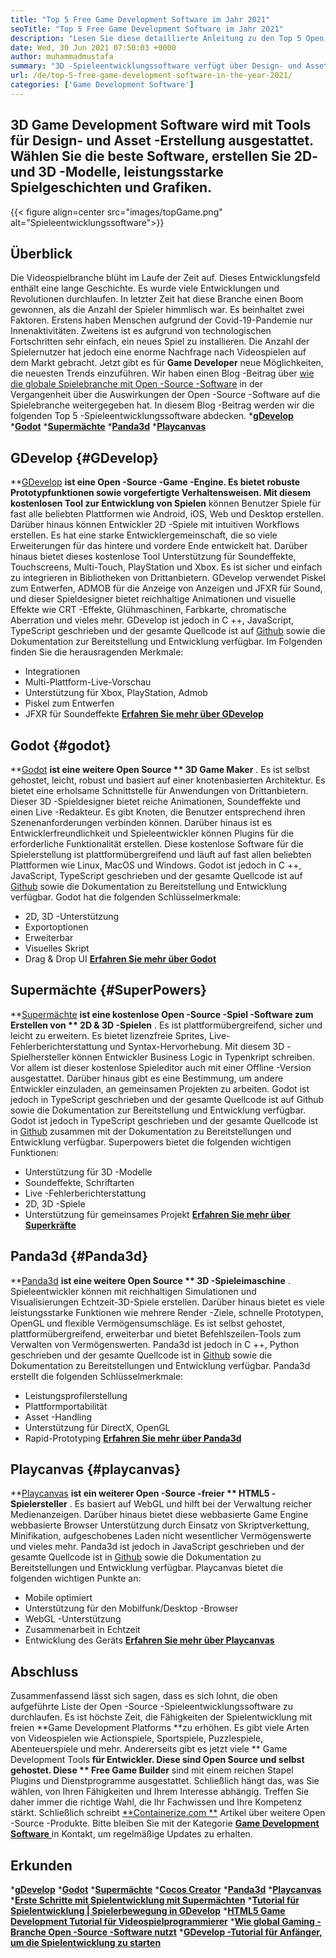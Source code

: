 ```yaml
---
title: "Top 5 Free Game Development Software im Jahr 2021" 
seoTitle: "Top 5 Free Game Development Software im Jahr 2021" 
description: "Lesen Sie diese detaillierte Anleitung zu den Top 5 Open -Source -Spieleentwicklungssoftware. Alle hier aufgeführten Software sind kostenlos, selbst gehostet und erweiterbar" 
date: Wed, 30 Jun 2021 07:50:03 +0000
author: muhammadmustafa
summary: "3D -Spieleentwicklungssoftware verfügt über Design- und Asset -Erstellungstools. Wählen Sie die beste Software, erstellen Sie 2D & amp; 3D -Models, leistungsstarke Spielgeschichten und Bilder." 
url: /de/top-5-free-game-development-software-in-the-year-2021/
categories: ['Game Development Software']
---
```


## 3D Game Development Software wird mit Tools für Design- und Asset -Erstellung ausgestattet. Wählen Sie die beste Software, erstellen Sie 2D- und 3D -Modelle, leistungsstarke Spielgeschichten und Grafiken.

{{< figure align=center src="images/topGame.png" alt="Spieleentwicklungssoftware">}}


## **Überblick**
Die Videospielbranche blüht im Laufe der Zeit auf. Dieses Entwicklungsfeld enthält eine lange Geschichte. Es wurde viele Entwicklungen und Revolutionen durchlaufen. In letzter Zeit hat diese Branche einen Boom gewonnen, als die Anzahl der Spieler himmlisch war. Es beinhaltet zwei Faktoren. Erstens haben Menschen aufgrund der Covid-19-Pandemie nur Innenaktivitäten. Zweitens ist es aufgrund von technologischen Fortschritten sehr einfach, ein neues Spiel zu installieren. Die Anzahl der Spielernutzer hat jedoch eine enorme Nachfrage nach Videospielen auf dem Markt gebracht. Jetzt gibt es für **Game Developer**  neue Möglichkeiten, die neuesten Trends einzuführen. Wir haben einen Blog -Beitrag über [wie die globale Spielebranche mit Open -Source -Software][1] in der Vergangenheit über die Auswirkungen der Open -Source -Software auf die Spielebranche weitergegeben hat. In diesem Blog -Beitrag werden wir die folgenden Top 5 -Spieleentwicklungssoftware abdecken.
  ***[gDevelop][2]** 
  ***[Godot][3]** 
  ***[Supermächte][4]** 
  ***[Panda3d][5]** 
  ***[Playcanvas][6]** 

## GDevelop   {#GDevelop}
**[GDevelop][7]  **ist eine Open -Source -Game -Engine. Es bietet robuste Prototypfunktionen sowie vorgefertigte Verhaltensweisen. Mit diesem kostenlosen Tool zur Entwicklung von Spielen**   können Benutzer Spiele für fast alle beliebten Plattformen wie Android, iOS, Web und Desktop erstellen. Darüber hinaus können Entwickler 2D -Spiele mit intuitiven Workflows erstellen. Es hat eine starke Entwicklergemeinschaft, die so viele Erweiterungen für das hintere und vordere Ende entwickelt hat. Darüber hinaus bietet dieses kostenlose Tool Unterstützung für Soundeffekte, Touchscreens, Multi-Touch, PlayStation und Xbox. Es ist sicher und einfach zu integrieren in Bibliotheken von Drittanbietern. GDevelop verwendet Piskel zum Entwerfen, ADMOB für die Anzeige von Anzeigen und JFXR für Sound, und dieser Spieldesigner bietet reichhaltige Animationen und visuelle Effekte wie CRT -Effekte, Glühmaschinen, Farbkarte, chromatische Aberration und vieles mehr. GDevelop ist jedoch in C ++, JavaScript, TypeScript geschrieben und der gesamte Quellcode ist auf [Github][8] sowie die Dokumentation zur Bereitstellung und Entwicklung verfügbar.
Im Folgenden finden Sie die herausragenden Merkmale:
  * Integrationen
  * Multi-Plattform-Live-Vorschau
  * Unterstützung für Xbox, PlayStation, Admob
  * Piskel zum Entwerfen
  * JFXR für Soundeffekte
**[Erfahren Sie mehr über GDevelop][9]** 

## Godot   {#godot}
**[Godot][10]  **ist eine weitere Open Source **  3D Game Maker** . Es ist selbst gehostet, leicht, robust und basiert auf einer knotenbasierten Architektur. Es bietet eine erholsame Schnittstelle für Anwendungen von Drittanbietern. Dieser 3D -Spieldesigner bietet reiche Animationen, Soundeffekte und einen Live -Redakteur. Es gibt Knoten, die Benutzer entsprechend ihren Szenenanforderungen verbinden können. Darüber hinaus ist es Entwicklerfreundlichkeit und Spieleentwickler können Plugins für die erforderliche Funktionalität erstellen. Diese kostenlose Software für die Spielerstellung ist plattformübergreifend und läuft auf fast allen beliebten Plattformen wie Linux, MacOS und Windows. Godot ist jedoch in C ++, JavaScript, TypeScript geschrieben und der gesamte Quellcode ist auf [Github][11] sowie die Dokumentation zu Bereitstellung und Entwicklung verfügbar.
Godot hat die folgenden Schlüsselmerkmale:
  * 2D, 3D -Unterstützung
  * Exportoptionen
  * Erweiterbar
  * Visuelles Skript
  * Drag & Drop UI
**[Erfahren Sie mehr über Godot][12]** 

## Supermächte   {#SuperPowers}
**[Supermächte][13]  **ist eine kostenlose Open -Source -Spiel -Software zum Erstellen von **  2D & 3D -Spielen** . Es ist plattformübergreifend, sicher und leicht zu erweitern. Es bietet lizenzfreie Sprites, Live-Fehlerberichterstattung und Syntax-Hervorhebung. Mit diesem 3D -Spielhersteller können Entwickler Business Logic in Typenkript schreiben. Vor allem ist dieser kostenlose Spieleditor auch mit einer Offline -Version ausgestattet. Darüber hinaus gibt es eine Bestimmung, um andere Entwickler einzuladen, an gemeinsamen Projekten zu arbeiten. Godot ist jedoch in TypeScript geschrieben und der gesamte Quellcode ist auf Github sowie die Dokumentation zur Bereitstellung und Entwicklung verfügbar. Godot ist jedoch in TypeScript geschrieben und der gesamte Quellcode ist in [Github][14] zusammen mit der Dokumentation zu Bereitstellungen und Entwicklung verfügbar.
Superpowers bietet die folgenden wichtigen Funktionen:
  * Unterstützung für 3D -Modelle
  * Soundeffekte, Schriftarten
  * Live -Fehlerberichterstattung
  * 2D, 3D -Spiele
  * Unterstützung für gemeinsames Projekt
**[Erfahren Sie mehr über Superkräfte][15]** 

## Panda3d   {#Panda3d}
**[Panda3d][16]  **ist eine weitere Open Source **  3D -Spieleimaschine** . Spieleentwickler können mit reichhaltigen Simulationen und Visualisierungen Echtzeit-3D-Spiele erstellen. Darüber hinaus bietet es viele leistungsstarke Funktionen wie mehrere Render -Ziele, schnelle Prototypen, OpenGL und flexible Vermögensumschläge. Es ist selbst gehostet, plattformübergreifend, erweiterbar und bietet Befehlszeilen-Tools zum Verwalten von Vermögenswerten. Panda3d ist jedoch in C ++, Python geschrieben und der gesamte Quellcode ist in [Github][17] sowie die Dokumentation zu Bereitstellungen und Entwicklung verfügbar.
Panda3d erstellt die folgenden Schlüsselmerkmale:
  * Leistungsprofilerstellung
  * Plattformportabilität
  * Asset -Handling
  * Unterstützung für DirectX, OpenGL
  * Rapid-Prototyping
[**Erfahren Sie mehr über Panda3d** ][18]

## Playcanvas   {#playcanvas}
**[Playcanvas][19]  **ist ein weiterer Open -Source -freier **  HTML5 -Spielersteller** . Es basiert auf WebGL und hilft bei der Verwaltung reicher Medienanzeigen. Darüber hinaus bietet diese webbasierte Game Engine webbasierte Browser Unterstützung durch Einsatz von Skriptverkettung, Minifikation, aufgeschobenes Laden nicht wesentlicher Vermögenswerte und vieles mehr. Panda3d ist jedoch in JavaScript geschrieben und der gesamte Quellcode ist in [Github][20] sowie die Dokumentation zu Bereitstellungen und Entwicklung verfügbar.
Playcanvas bietet die folgenden wichtigen Punkte an:
  * Mobile optimiert
  * Unterstützung für den Mobilfunk/Desktop -Browser
  * WebGL -Unterstützung
  * Zusammenarbeit in Echtzeit
  * Entwicklung des Geräts
**[Erfahren Sie mehr über Playcanvas][21]** 

## Abschluss
Zusammenfassend lässt sich sagen, dass es sich lohnt, die oben aufgeführte Liste der Open -Source -Spieleentwicklungssoftware zu durchlaufen. Es ist höchste Zeit, die Fähigkeiten der Spielentwicklung mit freien **Game Development Platforms  **zu erhöhen. Es gibt viele Arten von Videospielen wie Actionspiele, Sportspiele, Puzzlespiele, Abenteuerspiele und mehr. Andererseits gibt es jetzt viele **  Game Development Tools  **für Entwickler. Diese sind Open Source und selbst gehostet. Diese **  Free Game Builder**  sind mit einem reichen Stapel Plugins und Dienstprogramme ausgestattet. Schließlich hängt das, was Sie wählen, von Ihren Fähigkeiten und Ihrem Interesse abhängig. Treffen Sie daher immer die richtige Wahl, die Ihr Fachwissen und Ihre Kompetenz stärkt.
Schließlich schreibt [**Containerize.com **][22] Artikel über weitere Open -Source -Produkte. Bitte bleiben Sie mit der Kategorie [ **Game Development Software**  ][23] in Kontakt, um regelmäßige Updates zu erhalten.

## Erkunden
  ***[gDevelop][7]** 
  ***[Godot][10]** 
  ***[Supermächte][13]** 
  ***[Cocos Creator][24]** 
  ***[Panda3d][16]** 
  ***[Playcanvas][19]** 
  ***[Erste Schritte mit Spielentwicklung mit Supermächten][25]** 
  ***[Tutorial für Spielentwicklung | Spielerbewegung in GDevelop][26]** 
  ***[HTML5 Game Development Tutorial für Videospielprogrammierer][27]** 
  ***[Wie global Gaming -Branche Open -Source -Software nutzt][1]** 
  ***[GDevelop -Tutorial für Anfänger, um die Spielentwicklung zu starten][28]** 

  
[1]: https://blog.containerize.com/game-development-software/how-global-gaming-market-leveraging-open-source-software/
[2]: #GDevelop
[3]: #Godot
[4]: #Superpowers
[5]: #Panda3D
[6]: #PlayCanvas
[7]: https://products.containerize.com/game-development-software/gdevelop/
[8]: https://github.com/4ian/GDevelop
[9]: https://gdevelop-app.com/
[10]: https://products.containerize.com/game-development-software/godot/
[11]: https://github.com/godotengine/godot
[12]: https://godotengine.org/
[13]: https://products.containerize.com/game-development-software/superpowers/
[14]: https://github.com/superpowers/superpowers-core
[15]: http://superpowers-html5.com/index.en.html
[16]: https://products.containerize.com/game-development-software/panda3d/
[17]: https://github.com/panda3d/panda3d
[18]: https://www.panda3d.org/
[19]: https://products.containerize.com/game-development-software/playcanvas/
[20]: https://github.com/playcanvas/engine
[21]: https://playcanvas.com/
[22]: https://www.containerize.com/
[23]: https://products.containerize.com/game-development-software/
[24]: https://products.containerize.com/game-development-software/cocos-creator/
[25]: https://blog.containerize.com/game-development-software/superpowers-animation-getting-started-with-game-development/
[26]: https://blog.containerize.com/game-development-software/game-development-tutorial-player-movement-in-gdevelop/
[27]: https://blog.containerize.com/2021/05/19/html5-game-development-tutorial-for-video-game-programmers/
[28]: https://blog.containerize.com/game-development-software/game-development-tutorial-player-movement-in-gdevelop/
